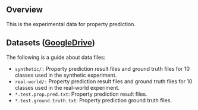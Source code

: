 ## Overview
This is the experimental data for property prediction.

## Datasets ([GoogleDrive](https://drive.google.com/open?id=1RRSmekAY6kDR-miHCe-5XYtY-XiTSs7L))
The following is a guide about data files:

- `synthetic/:` Property prediction result files and ground truth files for 10 classes used in the synthetic experiment.
- `real-world/:` Property prediction result files and ground truth files for 10 classes used in the real-world experiment.
- `*.test.prop.pred.txt`: Property prediction result files.
- `*.test.ground.truth.txt`: Property prediction ground truth files.
